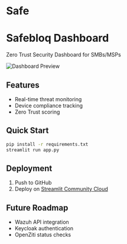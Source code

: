 # Safe
# Safebloq Dashboard

Zero Trust Security Dashboard for SMBs/MSPs

![Dashboard Preview](https://via.placeholder.com/800x400?text=Safebloq+Dashboard+Preview)

## Features
- Real-time threat monitoring
- Device compliance tracking
- Zero Trust scoring

## Quick Start
```bash
pip install -r requirements.txt
streamlit run app.py
```

## Deployment
1. Push to GitHub
2. Deploy on [Streamlit Community Cloud](https://share.streamlit.io/)

## Future Roadmap
- Wazuh API integration
- Keycloak authentication
- OpenZiti status checks
